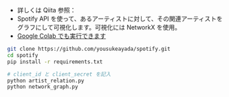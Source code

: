 - 詳しくは Qiita 参照：
- Spotify API を使って、あるアーティストに対して、その関連アーティストをグラフにして可視化します。可視化には NetworkX を使用。
- [Google Colab でも実行できます](https://colab.research.google.com/drive/1Aev5FZ3an13QMwJuJzP9Ahekv_Oosfs1?usp=sharing)

```bash
git clone https://github.com/yousukeayada/spotify.git
cd spotify
pip install -r requirements.txt

# client_id と client_secret を記入
python artist_relation.py
python network_graph.py
```
